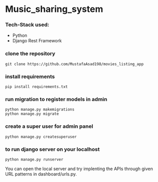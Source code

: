 # Music_sharing_system

### Tech-Stack used:
* Python
* Django Rest Framework

### clone the repository

```
git clone https://github.com/MustafaAsad198/movies_listing_app
```

### install requirements

```
pip install requirements.txt
```

### run migration to register models in admin
```
python manage.py makemigrations
python manage.py migrate
```

### create a super user for admin panel
```
python manage.py createsuperuser
```

### to run django server on your localhost
```
python manage.py runserver
```

You can open the local server and try implenting the APIs through given URL patterns in dashboard/urls.py.
